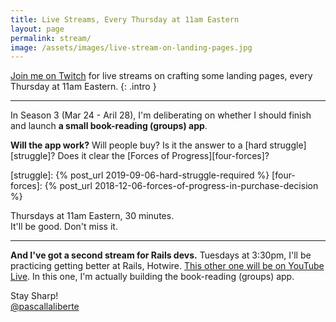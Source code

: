 ```yaml
---
title: Live Streams, Every Thursday at 11am Eastern
layout: page
permalink: stream/
image: /assets/images/live-stream-on-landing-pages.jpg
---
```


[Join me on Twitch](https://twitch.tv/pascallaliberte) for live streams on crafting some landing pages, every Thursday at 11am Eastern.
{: .intro }

---

In Season 3 (Mar 24 - Aril 28), I'm deliberating on whether I should finish and launch **a small book-reading (groups) app**.

**Will the app work?** Will people buy? Is it the answer to a [hard struggle][struggle]? Does it clear the [Forces of Progress][four-forces]?

[struggle]: {% post_url 2019-09-06-hard-struggle-required %}
[four-forces]: {% post_url 2018-12-06-forces-of-progress-in-purchase-decision %}

Thursdays at 11am Eastern, 30 minutes.  
It'll be good. Don't miss it.

---

**And I've got a second stream for Rails devs.** Tuesdays at 3:30pm, I'll be practicing getting better at Rails, Hotwire. [This other one will be on YouTube Live](https://www.youtube.com/channel/UCo2CttXwSgcaEmrTsALqS-A/live). In this one, I'm actually building the book-reading (groups) app.

Stay Sharp!  
[@pascallaliberte](https://twitter.com/pascallaliberte)
